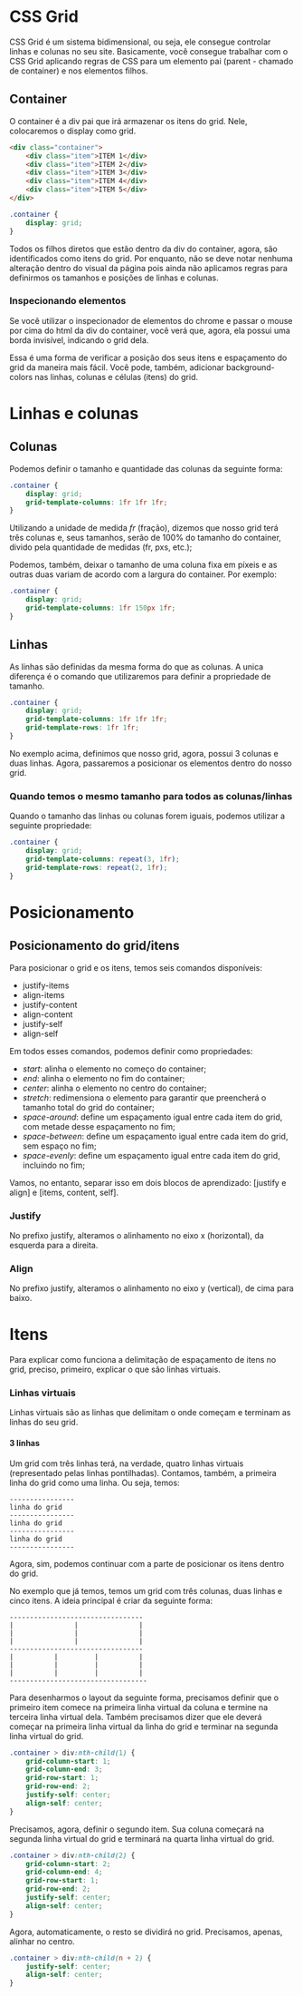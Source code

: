 # CSS Grid
CSS Grid é um sistema bidimensional, ou seja, ele consegue controlar linhas e colunas no seu site. Basicamente, você consegue trabalhar com o CSS Grid aplicando regras de CSS para um elemento pai (parent - chamado de container) e nos elementos filhos.

## Container

O container é a div pai que irá armazenar os itens do grid. Nele, colocaremos o display como grid.
```html
<div class="container">
    <div class="item">ITEM 1</div>
    <div class="item">ITEM 2</div>
    <div class="item">ITEM 3</div>
    <div class="item">ITEM 4</div>
    <div class="item">ITEM 5</div>
</div>
```
```css
.container {
    display: grid;
}
```
Todos os filhos diretos que estão dentro da div do container, agora, são identificados como itens do grid. Por enquanto, não se deve notar nenhuma alteração dentro do visual da página pois ainda não aplicamos regras para definirmos os tamanhos e posições de linhas e colunas.

### Inspecionando elementos
Se você utilizar o inspecionador de elementos do chrome e passar o mouse por cima do html da div do container, você verá que, agora, ela possui uma borda invisível, indicando o grid dela.

Essa é uma forma de verificar a posição dos seus itens e espaçamento do grid da maneira mais fácil. Você pode, também, adicionar background-colors nas linhas, colunas e células (itens) do grid.

# Linhas e colunas

## Colunas
Podemos definir o tamanho e quantidade das colunas da seguinte forma:
```css
.container {
    display: grid;
    grid-template-columns: 1fr 1fr 1fr;
}
```
Utilizando a unidade de medida *fr* (fração), dizemos que nosso grid terá três colunas e, seus tamanhos, serão de 100% do tamanho do container, divido pela quantidade de medidas (fr, pxs, etc.);

Podemos, também, deixar o tamanho de uma coluna fixa em píxeis e as outras duas variam de acordo com a largura do container. Por exemplo:
```css
.container {
    display: grid;
    grid-template-columns: 1fr 150px 1fr;
}
```

## Linhas
As linhas são definidas da mesma forma do que as colunas. A unica diferença é o comando que utilizaremos para definir a propriedade de tamanho.
```css
.container {
    display: grid;
    grid-template-columns: 1fr 1fr 1fr;
    grid-template-rows: 1fr 1fr;
}
```
No exemplo acima, definimos que nosso grid, agora, possui 3 colunas e duas linhas. Agora, passaremos a posicionar os elementos dentro do nosso grid.

### Quando temos o mesmo tamanho para todos as colunas/linhas
Quando o tamanho das linhas ou colunas forem iguais, podemos utilizar a seguinte propriedade:
```css
.container {
    display: grid;
    grid-template-columns: repeat(3, 1fr);
    grid-template-rows: repeat(2, 1fr);
}
```

# Posicionamento

## Posicionamento do grid/itens
Para posicionar o grid e os itens, temos seis comandos disponíveis:
- justify-items
- align-items
- justify-content
- align-content
- justify-self
- align-self

Em todos esses comandos, podemos definir como propriedades:
- *start*: alinha o elemento no começo do container;
- *end*: alinha o elemento no fim do container;
- *center*: alinha o elemento no centro do container;
- *stretch*: redimensiona o elemento para garantir que preencherá o tamanho total do grid do container;
- *space-around*: define um espaçamento igual entre cada item do grid, com metade desse espaçamento no fim;
- *space-between*: define um espaçamento igual entre cada item do grid, sem espaço no fim;
- *space-evenly*: define um espaçamento igual entre cada item do grid, incluindo no fim;

Vamos, no entanto, separar isso em dois blocos de aprendizado: [justify e align] e [items, content, self].

### Justify
No prefixo justify, alteramos o alinhamento no eixo x (horizontal), da esquerda para a direita.

### Align
No prefixo justify, alteramos o alinhamento no eixo y (vertical), de cima para baixo.

# Itens
Para explicar como funciona a delimitação de espaçamento de itens no grid, preciso, primeiro, explicar o que são linhas virtuais.

### Linhas virtuais
Linhas virtuais são as linhas que delimitam o onde começam e terminam as linhas do seu grid.

#### 3 linhas
Um grid com três linhas terá, na verdade, quatro linhas virtuais (representado pelas linhas pontilhadas). Contamos, também, a primeira linha do grid como uma linha. Ou seja, temos: 
```
----------------
linha do grid
----------------
linha do grid
----------------
linha do grid
----------------
```

Agora, sim, podemos continuar com a parte de posicionar os itens dentro do grid.

No exemplo que já temos, temos um grid com três colunas, duas linhas e cinco itens. A ideia principal é criar da seguinte forma:
```
---------------------------------
|               |               |
|               |               |
|               |               |
---------------------------------
|          |         |          |
|          |         |          |
|          |         |          |
----------------------------------
```
Para desenharmos o layout da seguinte forma, precisamos definir que o primeiro item comece na primeira linha virtual da coluna e termine na terceira linha virtual dela. Também precisamos dizer que ele deverá começar na primeira linha virtual da linha do grid e terminar na segunda linha virtual do grid.
```css
.container > div:nth-child(1) {
    grid-column-start: 1;
    grid-column-end: 3;
    grid-row-start: 1;
    grid-row-end: 2;
    justify-self: center;
    align-self: center;
}
```
Precisamos, agora, definir o segundo item. Sua coluna começará na segunda linha virtual do grid e terminará na quarta linha virtual do grid.
```css
.container > div:nth-child(2) {
    grid-column-start: 2;
    grid-column-end: 4;
    grid-row-start: 1;
    grid-row-end: 2;
    justify-self: center;
    align-self: center;
}
```
Agora, automaticamente, o resto se dividirá no grid. Precisamos, apenas, alinhar no centro.
```css
.container > div:nth-child(n + 2) {
    justify-self: center;
    align-self: center;
}
```
